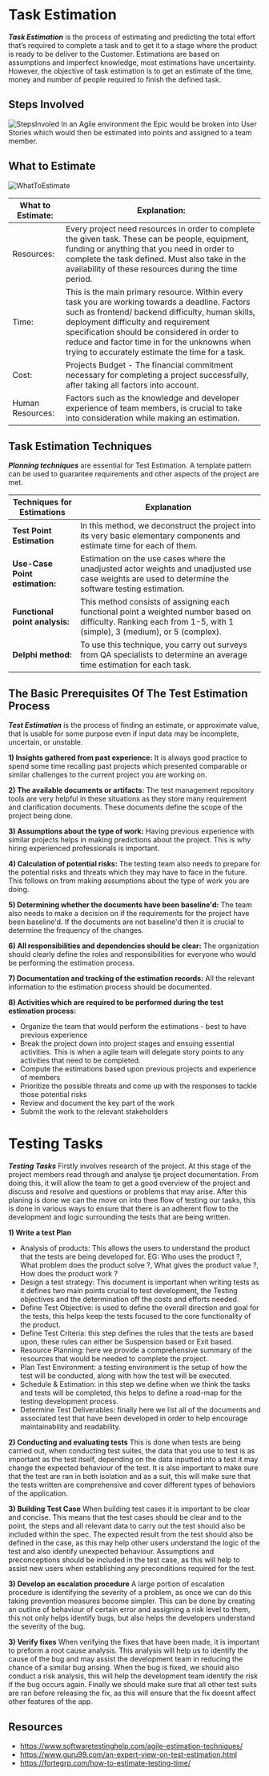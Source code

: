 # Task Estimation 

**_Task Estimation_** is the process of estimating and predicting the total effort that’s required to complete a task and to get it to a stage where the product is ready to be deliver to the Customer. Estimations are based on assumptions and imperfect knowledge, most estimations have uncertainty. However, the objective of task estimation is to get an estimate of the time, money and number of people required to finish the defined task. 

## Steps Involved

![StepsInvoled](task-estimation-step.png)
  In an Agile environment the Epic would be broken into User Stories which would then be estimated into points and assigned to a team member.  

## What to Estimate

![WhatToEstimate](what_to_estimate.png)

 What to Estimate: | Explanation: 
-------------- | -------------
Resources:  | Every project need resources in order to complete the given task. These can be people, equipment, funding or anything that you need in order to complete the task defined. Must also take in the availability of these resources during the time period.
Time:  | This is the main primary resource. Within every task you are working towards a deadline. Factors such as frontend/ backend difficulty, human skills, deployment difficulty and requirement specification should be considered in order to reduce and factor time in for the unknowns when trying to accurately estimate the time for a task.
Cost:    | Projects Budget - The financial commitment necessary for completing a project successfully, after taking all factors into account. 
Human Resources:    | Factors such as the knowledge and developer experience of team members, is crucial to take into consideration while making an estimation. 


## Task Estimation Techniques 

**_Planning techniques_** are essential for Test Estimation. A template pattern can be used to guarantee requirements and other aspects of the project are met. 


**Techniques for Estimations** |**Explanation**
------------ | -------------
 **Test Point Estimation** |  In this method, we deconstruct the project into its very basic elementary components and estimate time for each of them. 
**Use-Case Point estimation:** |  Estimation on the use cases where the unadjusted actor weights and unadjusted use case weights are used to determine the software testing estimation. 
 **Functional point analysis:**    |  This method consists of assigning each functional point a weighted number based on difficulty. Ranking each from 1-5, with 1 (simple), 3 (medium), or 5 (complex).  
 **Delphi method:**    | To use this technique, you carry out surveys from QA specialists to determine an average time estimation for each task.
 
 

## The Basic Prerequisites Of The Test Estimation Process

**_Test Estimation_** is the process of finding an estimate, or approximate value, that is usable for some purpose even if input data may be incomplete, uncertain, or unstable.

**1) Insights gathered from past experience:** It is always good practice to spend some time recalling past projects which presented comparable or similar challenges to the current project you are working on.

**2) The available documents or artifacts:** The test management repository tools are very helpful in these situations as they store many requirement and clarification documents. These documents define the scope of the project being done.

**3) Assumptions about the type of work:** Having previous experience with similar projects helps in making predictions about the project. This is why hiring experienced professionals is important.

**4) Calculation of potential risks:** The testing team also needs to prepare for the potential risks and threats which they may have to face in the future. This follows on from making assumptions about the type of work you are doing.

**5) Determining whether the documents have been baseline'd:** The team also needs to make a decision on if the requirements for the project have been baseline'd. If the documents are not baseline'd then it is crucial to determine the frequency of the changes.

**6) All responsibilities and dependencies should be clear:** The organization should clearly define the roles and responsibilities for everyone who would be performing the estimation process.

**7) Documentation and tracking of the estimation records:** All the relevant information to the estimation process should be documented.

**8) Activities which are required to be performed during the test estimation process:**
- Organize the team that would perform the estimations - best to have previous experience
- Break the project down into project stages and ensuing essential activities. This is when a agile team will delegate story points to any activities that need to be completed.
- Compute the estimations based upon previous projects and experience of members
- Prioritize the possible threats and come up with the responses to tackle those potential risks
- Review and document the key part of the work
- Submit the work to the relevant stakeholders


# Testing Tasks
**_Testing Tasks_** Firstly involves research of the project. At this stage of the project members read through and analyse tje project documentation. From doing this, it will allow the team to get a good overview of the project and discuss and resolve and questions or problems that may arise. After this planing is done we can the move on into thee flow of testing our tasks, this is done in various ways to ensure that there is an adherent flow to the development and logic surrounding the tests that are being written.

**1) Write a test Plan**
- Analysis of products: This allows the users to understand the product that the tests are being developed for. EG: Who uses the product ?, What problem does the product solve ?, What gives the product value ?, How does the product work ?
- Design a test strategy: This document is important when writing tests as it defines two main points crucial to test development, the Testing objectives and the determination off the costs and efforts needed.
- Define Test Objective: is used to define the overall direction and goal for the tests, this helps keep the tests focused to the core functionality of the product.
- Define Test Criteria: this step defines the rules that the tests are based upon, these rules can either be Suspension based or Exit based.
- Resource Planning: here we provide a comprehensive summary of the resources that would be needed to complete the project.
- Plan Test Environment: a testing environment is the setup of how the test will be conducted, along with how the test will be executed.
- Schedule & Estimation: in this step we define when we think the tasks and tests will be completed, this helps to define a road-map for the testing development process.
- Determine Test Deliverables: finally here we list all of the documents and associated test that have been developed in order to help encourage maintainability and readability.

**2) Conducting and evaluating tests**
This is done when tests are being carried out, when conducting test suites, the data that you use to test is as important as the test itself, depending on the data inputted into a test it may change the expected behaviour of the test. It is also important to make sure that the test are ran in both isolation and as a suit, this will make sure that the tests written are comprehensive and cover different types of behaviors of the application.
    
**3) Building Test Case**
When building test cases it is important to be clear and concise. This means that the test cases should be clear and to the point, the steps and all relevant data to carry out the test should also be included within the spec. The expected result from the test should also be defined in the case, as this may help other users understand the logic of the test and also identify unexpected behaviour. Assumptions and preconceptions should be included in the test case, as this will help to assist new users when establishing any preconditions required for the test.

**3) Develop an escalation procedure**
A large portion of escalation procedure is identifying the severity of a problem, as once we can do this taking prevention measures become simpler. This can be done by creating an outline of behaviour of certain error and assigning a risk level to them, this not only helps identify bugs, but also helps the developers understand the severity of the bug.

**3) Verify fixes**
When verifying the fixes that have been made, it is important to preform a root cause analysis. This analysis will help us to identify the cause of the bug and may assist the development team in reducing the chance of a similar bug arising. When the bug is fixed, we should also conduct a risk analysis, this will help the development team identify the risk if the bug occurs again. Finally we should make sure that all other test suits are ran before releasing the fix, as this will ensure that the fix doesnt affect other features of the app.

## Resources
- https://www.softwaretestinghelp.com/agile-estimation-techniques/ 
- https://www.guru99.com/an-expert-view-on-test-estimation.html 
- https://fortegrp.com/how-to-estimate-testing-time/